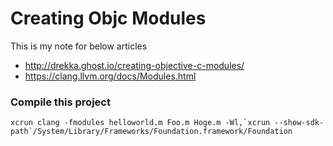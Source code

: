 # Creating Objc Modules

This is my note for below articles
- http://drekka.ghost.io/creating-objective-c-modules/
- https://clang.llvm.org/docs/Modules.html

###  Compile this project

```
xcrun clang -fmodules helloworld.m Foo.m Hoge.m -Wl,`xcrun --show-sdk-path`/System/Library/Frameworks/Foundation.framework/Foundation
```
